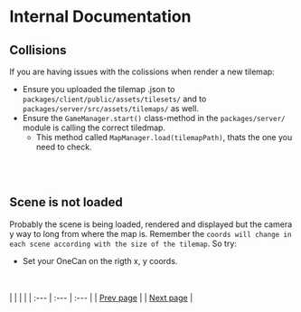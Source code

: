 # Internal Documentation

## Collisions

If you are having issues with the colissions when render a new tilemap:

- Ensure you uploaded the tilemap .json to `packages/client/public/assets/tilesets/` and to `packages/server/src/assets/tilemaps/` as well.
- Ensure the `GameManager.start()` class-method in the  `packages/server/` module is calling the correct tiledmap.
    - This method called `MapManager.load(tilemapPath)`, thats the one you need to check.

<br><br>

## Scene is not loaded

Probably the scene is being loaded, rendered and displayed but the camera y way to long from where the map is. Remember the `coords will change in each scene according with the size of the tilemap`. So try:

- Set your OneCan on the rigth x, y coords.

<br><br>
|  |  |  |
| :--- | :--- | :--- |
| [Prev page](./RenderAndStartScene.md) |  | [Next page](./NewNPC.md) | 